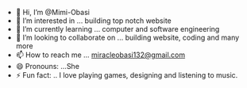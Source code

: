 - 👋 Hi, I’m @Mimi-Obasi
- 👀 I’m interested in ... building top notch website 
- 🌱 I’m currently learning ... computer and software engineering 
- 💞️ I’m looking to collaborate on ... building website, coding and many more 
- 📫 How to reach me ... miracleobasi132@gmail.com
- 😄 Pronouns: ...She
- ⚡ Fun fact: .. I love playing games, designing and listening to music.

<!---
Mimi-Obasi/Mimi-Obasi is a ✨ special ✨ repository because its `README.md` (this file) appears on your GitHub profile.
You can click the Preview link to take a look at your changes.
--->
